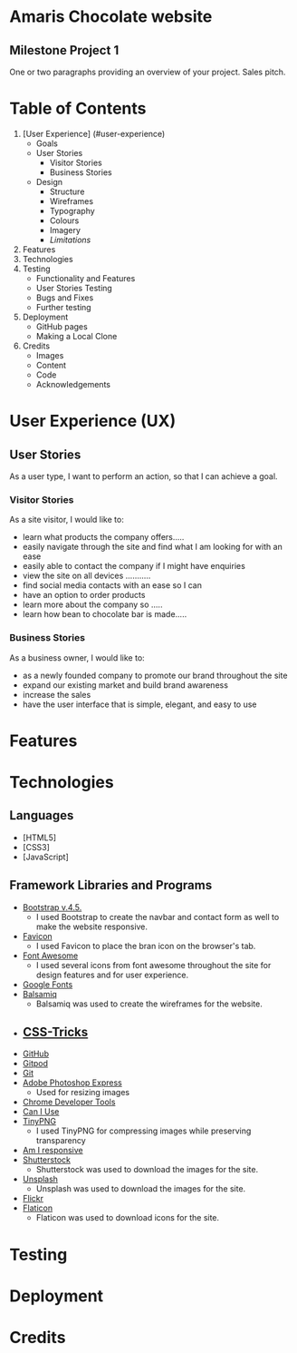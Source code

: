 # Amaris Chocolate website

## Milestone Project 1
One or two paragraphs providing an overview of your project. Sales pitch.

# Table of Contents
1. [User Experience] (#user-experience)
    - Goals
    - User Stories
        - Visitor Stories
        - Business Stories
    - Design
        - Structure
        - Wireframes
        - Typography
        - Colours
        - Imagery
        - *Limitations*
2. Features
3. Technologies
4. Testing
    - Functionality and Features
    - User Stories Testing
    - Bugs and Fixes
    - Further testing
5. Deployment
    - GitHub pages
    - Making a Local Clone
6. Credits
    - Images
    - Content
    - Code
    - Acknowledgements

# User Experience (UX)
## User Stories
As a user type, I want to perform an action, so that I can achieve a goal.
### Visitor Stories
As a site visitor, I would like to:
- learn what products the company offers.....
- easily navigate through the site and find what I am looking for with an ease
- easily able to contact the company if I might have enquiries
- view the site on all devices ...........
- find social media contacts with an ease so I can 
- have an option to order products
- learn more about the company so .....
- learn how bean to chocolate bar is made.....

### Business Stories
As a business owner, I would like to:
- as a newly founded company to promote our brand throughout the site
- expand our existing market and build brand awareness
- increase the sales
- have the user interface that is simple, elegant, and easy to use

# Features

# Technologies

## Languages
- [HTML5]
- [CSS3]
- [JavaScript]

## Framework Libraries and Programs
- [Bootstrap v.4.5.](https://getbootstrap.com/docs/4.5/getting-started/introduction/)
    - I used Bootstrap to create the navbar and contact form as well to make the website responsive.
- [Favicon](https://favicon.io/favicon-converter/)
    - I used Favicon to place the bran icon on the browser's tab.
- [Font Awesome](https://fontawesome.com/)
    - I used several icons from font awesome throughout the site for design features and for user experience.
- [Google Fonts]()                             
- [Balsamiq](https://balsamiq.com/)
    - Balsamiq was used to create the wireframes for the website.
- [CSS-Tricks](https://css-tricks.com/)
    - 
- [GitHub]()
- [Gitpod]()
- [Git]()
- [Adobe Photoshop Express](https://photoshop.adobe.com/)
    - Used for resizing images
- [Chrome Developer Tools]()
- [Can I Use](https://caniuse.com/)
- [TinyPNG](https://tinypng.com/)
    - I used TinyPNG for compressing images while preserving transparency
- [Am I responsive]()
- [Shutterstock]()
    - Shutterstock was used to download the images for the site.
- [Unsplash]()
    - Unsplash was used to download the images for the site.
- [Flickr]()
- [Flaticon](https://www.flaticon.com/)
    - Flaticon was used to download icons for the site.


# Testing

# Deployment

# Credits



